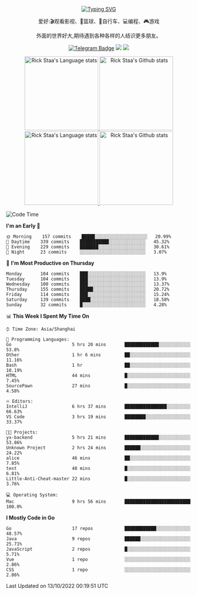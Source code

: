 <div align="center"> 

[![Typing SVG](https://readme-typing-svg.herokuapp.com?size=25&duration=2500&color=eeeeee&vCenter=true&width=200&height=40&lines=Hi+there+%F0%9F%91%8B%F0%9F%8F%BB;I'm+DanBai)](https://git.io/typing-svg)

爱好:🎬观看影视、🏀篮球、🚴自行车、💻编程、🎮游戏

外面的世界好大,期待遇到各种各样的人结识更多朋友。

[![Telegram Badge](https://img.shields.io/badge/-Telegram-blue?style=flat&logo=Telegram&logoColor=white)](https://t.me/danbai9420) 
[![](https://img.shields.io/badge/-Blog-brightgreen?style=flat&logo=Blogger&logoColor=white)](https://p00q.cn)
[![](https://img.shields.io/badge/-Email-red?style=flat&logo=Mail.Ru&logoColor=white)](mailto:danbai@88.com)
</div>

<!-- Light Mode -->
<div align="center"> 
<a href="https://github.com/anuraghazra/github-readme-stats#gh-light-mode-only">
<img height=200 src="https://github-readme-stats-git-master-rstaa-rickstaa.vercel.app/api/top-langs/?username=danbai225&layout=compact&langs_count=10&hide_border=1&role=OWNER,COLLABORATOR#gh-light-mode-only" alt="Rick Staa's Language stats" />
</a>
<a href="https://github.com/anuraghazra/github-readme-stats#gh-light-mode-only">
<img height=200 src="https://github-readme-stats-git-master-rstaa-rickstaa.vercel.app/api?username=danbai225&show_icons=true&count_private=true&line_height=28&hide_border=1&include_all_commits=true&card_width=450&role=OWNER,COLLABORATOR&exclude_repo=github-readme-stats#gh-light-mode-only" alt="Rick Staa's Github stats" />
</a>
</div>

<!-- Dark Mode -->
<div align="center"> 
<a href="https://github.com/anuraghazra/github-readme-stats#gh-dark-mode-only">
<img height=200 src="https://github-readme-stats-git-master-rstaa-rickstaa.vercel.app/api/top-langs/?username=danbai225&layout=compact&langs_count=10&hide_border=1&role=OWNER,COLLABORATOR&theme=github_dark#gh-dark-mode-only" alt="Rick Staa's Language stats" />
</a>
<a href="https://github.com/anuraghazra/github-readme-stats#gh-dark-mode-only">
<img height=200 src="https://github-readme-stats-git-master-rstaa-rickstaa.vercel.app/api?username=danbai225&show_icons=true&count_private=true&line_height=28&hide_border=1&include_all_commits=true&card_width=450&role=OWNER,COLLABORATOR&exclude_repo=github-readme-stats&theme=github_dark#gh-dark-mode-only" alt="Rick Staa's Github stats" />
</a>
</div>

<!--START_SECTION:waka-->
![Code Time](http://img.shields.io/badge/Code%20Time-90%20hrs%208%20mins-blue)

**I'm an Early 🐤** 

```text
🌞 Morning    157 commits    █████░░░░░░░░░░░░░░░░░░░░   20.99% 
🌆 Daytime    339 commits    ███████████░░░░░░░░░░░░░░   45.32% 
🌃 Evening    229 commits    ███████░░░░░░░░░░░░░░░░░░   30.61% 
🌙 Night      23 commits     ░░░░░░░░░░░░░░░░░░░░░░░░░   3.07%

```
📅 **I'm Most Productive on Thursday** 

```text
Monday       104 commits    ███░░░░░░░░░░░░░░░░░░░░░░   13.9% 
Tuesday      104 commits    ███░░░░░░░░░░░░░░░░░░░░░░   13.9% 
Wednesday    100 commits    ███░░░░░░░░░░░░░░░░░░░░░░   13.37% 
Thursday     155 commits    █████░░░░░░░░░░░░░░░░░░░░   20.72% 
Friday       114 commits    ███░░░░░░░░░░░░░░░░░░░░░░   15.24% 
Saturday     139 commits    ████░░░░░░░░░░░░░░░░░░░░░   18.58% 
Sunday       32 commits     █░░░░░░░░░░░░░░░░░░░░░░░░   4.28%

```


📊 **This Week I Spent My Time On** 

```text
⌚︎ Time Zone: Asia/Shanghai

💬 Programming Languages: 
Go                       5 hrs 20 mins       █████████████░░░░░░░░░░░░   53.8% 
Other                    1 hr 6 mins         ██░░░░░░░░░░░░░░░░░░░░░░░   11.16% 
Bash                     1 hr                ██░░░░░░░░░░░░░░░░░░░░░░░   10.19% 
HTML                     44 mins             █░░░░░░░░░░░░░░░░░░░░░░░░   7.45% 
SourcePawn               27 mins             █░░░░░░░░░░░░░░░░░░░░░░░░   4.58%

🔥 Editors: 
IntelliJ                 6 hrs 37 mins       ████████████████░░░░░░░░░   66.63% 
VS Code                  3 hrs 19 mins       ████████░░░░░░░░░░░░░░░░░   33.37%

🐱‍💻 Projects: 
yx-backend               5 hrs 21 mins       █████████████░░░░░░░░░░░░   53.86% 
Unknown Project          2 hrs 24 mins       ██████░░░░░░░░░░░░░░░░░░░   24.22% 
alice                    46 mins             ██░░░░░░░░░░░░░░░░░░░░░░░   7.85% 
test                     40 mins             █░░░░░░░░░░░░░░░░░░░░░░░░   6.81% 
Little-Anti-Cheat-master 22 mins             █░░░░░░░░░░░░░░░░░░░░░░░░   3.76%

💻 Operating System: 
Mac                      9 hrs 56 mins       █████████████████████████   100.0%

```

**I Mostly Code in Go** 

```text
Go                       17 repos            ████████████░░░░░░░░░░░░░   48.57% 
Java                     9 repos             ██████░░░░░░░░░░░░░░░░░░░   25.71% 
JavaScript               2 repos             █░░░░░░░░░░░░░░░░░░░░░░░░   5.71% 
Vue                      1 repo              ░░░░░░░░░░░░░░░░░░░░░░░░░   2.86% 
CSS                      1 repo              ░░░░░░░░░░░░░░░░░░░░░░░░░   2.86%

```



 Last Updated on 13/10/2022 00:19:51 UTC
<!--END_SECTION:waka-->
